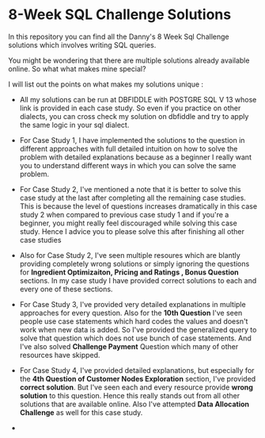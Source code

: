 # 8-Week SQL Challenge Solutions

In this repository you can find all the Danny's 8 Week Sql Challenge solutions which involves writing SQL queries. 

You might be wondering that there are multiple solutions already available online. So what what makes mine special? 

I will list out the points on what makes my solutions unique :

- All my solutions can be run at DBFIDDLE with POSTGRE SQL V 13 whose link is provided in each case study. So even if you practice on other dialects, you can cross check my solution on dbfiddle and try to apply the same logic in your sql dialect.

- For Case Study 1, I have implemented the solutions to the question in different approaches with full detailed intuition on how to solve the problem with detailed explanations because as a beginner I really want you to understand different ways in which you can solve the same problem.

- For Case Study 2, I've mentioned a note that it is better to solve this case study at the last after completing all the remaining case studies. This is because the level of questions increases dramatically in this case study 2 when compared to previous case study 1 and if you're a beginner, you might really feel discouraged while solving this case study. Hence I advice you to please solve this after finishing all other case studies

- Also for Case Study 2, I've seen multiple resoures which are blantly providing completely wrong solutions or simply ignoring the questions for **Ingredient Optimizaiton, Pricing and Ratings , Bonus Question** sections. In my case study I have provided correct solutions to each and every one of these sections.

- For Case Study 3, I've provided very detailed explanations in multiple approaches for every question. Also for the **10th Question** I've seen people use case statements which hard codes the values and doesn't work when new data is added. So I've provided the generalized query to solve that question which does not use bunch of case statements. And I've also solved **Challenge Payment** Question which many of other resources have skipped.

- For Case Study 4, I've provided detailed explanations, but especially for the **4th Question of Customer Nodes Exploration** section, I've provided **correct solution**. But I've seen each and every resource provide **wrong solution** to this question. Hence this really stands out from all other solutions that are available online. Also I've attempted **Data Allocation Challenge** as well for this case study.

- 
